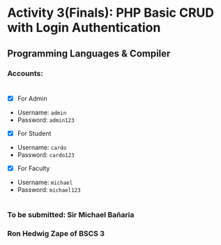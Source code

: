 # Activity 3(Finals): PHP Basic CRUD with Login Authentication

## Programming Languages & Compiler

### Accounts:

#

- [X] For Admin 
- Username: `admin`
- Password: `admin123`
- [X] For Student
- Username: `cardo`
- Password: `cardo123`
- [X] For Faculty
- Username: `michael`
- Password: `michael123`

 #

### To be submitted: Sir Michael Bañaria
### Ron Hedwig Zape of BSCS 3
